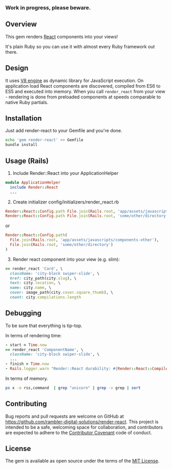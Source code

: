 ### Work in progress, please beware.

## Overview
This gem renders [React](https://facebook.github.io/react/) components into your views!

It's plain Ruby so you can use it with almost every Ruby framework out there.

## Design
It uses [V8 engine](https://developers.google.com/v8/) as dynamic library for JavaScript execution. On application load React components are discovered, compiled from ES6 to ES5 and executed into memory. When you call `render_react` from your view - rendering is done from preloaded components at speeds comparable to native Ruby partials.

## Installation
Just add render-react to your Gemfile and you're done.
```bash
echo 'gem render-react' >> Gemfile
bundle install
```

## Usage (Rails)
1. Include Render::React into your ApplicationHelper
```ruby
module ApplicationHelper
  include Render::React
  ...
```

2. Create initializer config/initializers/render_react.rb
```ruby
Render::React::Config.path File.join(Rails.root, 'app/assets/javascripts/components-local')
Render::React::Config.path File.join(Rails.root, 'some/other/directory')
```
or
```ruby
Render::React::Config.path(
  File.join(Rails.root, 'app/assets/javascripts/components-other'),
  File.join(Rails.root, 'some/other/directory')
)
```

3. Render react component into your view (e.g. slim):
```ruby
== render_react 'Card', \
  className: 'city-block swiper-slide', \
  href: city_path(city.slug), \
  text: city.location, \
  name: city.name, \
  cover: image_path(city.cover.square_thumb), \
  count: city.compilations.length
```

## Debugging
To be sure that everything is tip-top.

In terms of rendering time:
```ruby
- start = Time.now
== render_react 'ComponentName', \
  className: 'city-block swiper-slide', \
  ...
- finish = Time.now
- Rails.logger.warn "Render::React durability: #{Render::React::Compiler.instance_variable_get(:@durability)} time: #{finish - start}"
```

In terms of memory.
```bash
ps x -o rss,command  | grep "unicorn" | grep -v grep | sort
```

## Contributing

Bug reports and pull requests are welcome on GitHub at https://github.com/rambler-digital-solutions/render-react. This project is intended to be a safe, welcoming space for collaboration, and contributors are expected to adhere to the [Contributor Covenant](http://contributor-covenant.org) code of conduct.


## License

The gem is available as open source under the terms of the [MIT License](http://opensource.org/licenses/MIT).
